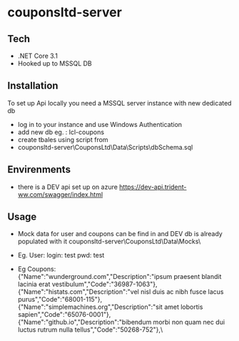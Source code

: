 # couponsltd-server

## Tech 
- .NET Core 3.1
- Hooked  up to MSSQL DB

## Installation
To set up Api locally you need a MSSQL server instance with new dedicated db 
- log in to your instance and use Windows Authentication 
- add new db eg. : lcl-coupons
- create tbales using script from 
- couponsltd-server\CouponsLtd\Data\Scripts\dbSchema.sql

## Envirenments
- there is a DEV api set up on azure 
https://dev-api.trident-ww.com/swagger/index.html

## Usage

- Mock data for user and coupons can be find in and DEV db is already populated with it 
couponsltd-server\CouponsLtd\Data\Mocks\

- Eg. User:
login: test
pwd: test

- Eg Coupons:\
{"Name":"wunderground.com","Description":"ipsum praesent blandit lacinia erat vestibulum","Code":"36987-1063"}, \
{"Name":"histats.com","Description":"vel nisl duis ac nibh fusce lacus purus","Code":"68001-115"},\
{"Name":"simplemachines.org","Description":"sit amet lobortis sapien","Code":"65076-0001"},\
{"Name":"github.io","Description":"bibendum morbi non quam nec dui luctus rutrum nulla tellus","Code":"50268-752"},\


